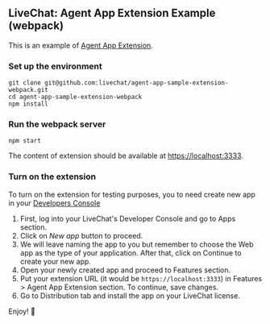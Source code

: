 ## LiveChat: Agent App Extension Example (webpack)

This is an example of [Agent App Extension](https://docs.livechatinc.com/agent-app-extension/).

### Set up the environment

```
git clone git@github.com:livechat/agent-app-sample-extension-webpack.git
cd agent-app-sample-extension-webpack
npm install
```

### Run the webpack server
```
npm start
```
The content of extension should be available at [https://localhost:3333](https://localhost:3333).

### Turn on the extension

To turn on the extension for testing purposes, you to need create new app in your [Developers Console](https://developers.livechatinc.com/console/)

1. First, log into your LiveChat's Developer Console and go to Apps section.
2. Click on *New app* button to proceed.
3. We will leave naming the app to you but remember to choose the Web app as the type of your application. After that, click on Continue to create your new app.
4. Open your newly created app and proceed to Features section.
5. Put your extension URL (it would be `https://localhost:3333`) in Features > Agent App Extension section. To continue, save changes.
6. Go to Distribution tab and install the app on your LiveChat license.

Enjoy! :rocket: